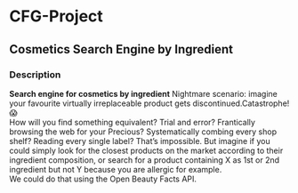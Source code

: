 # CFG-Project

## Cosmetics Search Engine by Ingredient

### Description
**Search engine for cosmetics by ingredient**
Nightmare scenario: imagine your favourite virtually irreplaceable product gets discontinued.Catastrophe! 😱  
How will you find something equivalent? Trial and error? Frantically browsing the web for your Precious? Systematically combing every shop shelf? Reading every single label? That’s impossible.
But imagine if you could simply look for the closest products on the market according to their ingredient composition, or search for a product containing X as 1st or 2nd ingredient but not Y because you are allergic for example.  
We could do that using the Open Beauty Facts API. 

